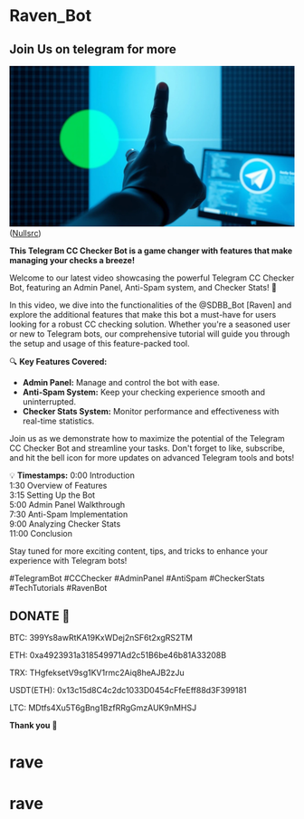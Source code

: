 # Raven_Bot

## Join Us on telegram for more

![Join](thumbnail_1.jpeg)([Nullsrc](https://t.me/nullsrc))

**This Telegram CC Checker Bot is a game changer with features that make managing your checks a breeze!**
 
Welcome to our latest video showcasing the powerful Telegram CC Checker Bot, featuring an Admin Panel, Anti-Spam system, and Checker Stats! 🚀 

In this video, we dive into the functionalities of the @SDBB_Bot [Raven] and explore the additional features that make this bot a must-have for users looking for a robust CC checking solution. Whether you're a seasoned user or new to Telegram bots, our comprehensive tutorial will guide you through the setup and usage of this feature-packed tool.

🔍 **Key Features Covered:**
- **Admin Panel:** Manage and control the bot with ease.
- **Anti-Spam System:** Keep your checking experience smooth and uninterrupted.
- **Checker Stats System:** Monitor performance and effectiveness with real-time statistics.

Join us as we demonstrate how to maximize the potential of the Telegram CC Checker Bot and streamline your tasks. Don't forget to like, subscribe, and hit the bell icon for more updates on advanced Telegram tools and bots!

💡 **Timestamps:**
0:00 Introduction  
1:30 Overview of Features  
3:15 Setting Up the Bot  
5:00 Admin Panel Walkthrough  
7:30 Anti-Spam Implementation  
9:00 Analyzing Checker Stats  
11:00 Conclusion  

Stay tuned for more exciting content, tips, and tricks to enhance your experience with Telegram bots! 

#TelegramBot #CCChecker #AdminPanel #AntiSpam #CheckerStats #TechTutorials #RavenBot

## DONATE 🖤

BTC: 399Ys8awRtKA19KxWDej2nSF6t2xgRS2TM

ETH: 0xa4923931a318549971Ad2c51B6be46b81A33208B

TRX: THgfeksetV9sg1KV1rmc2Aiq8heAJB2zJu

USDT(ETH): 0x13c15d8C4c2dc1033D0454cFfeEff88d3F399181

LTC: MDtfs4Xu5T6gBng1BzfRRgGmzAUK9nMHSJ

**Thank you 💝**
# rave
# rave
